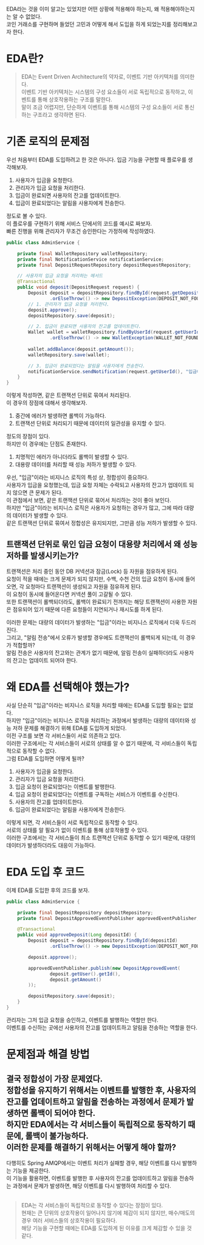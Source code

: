 EDA라는 것을 이미 알고는 있었지만 어떤 상황에 적용해야 하는지, 왜 적용해야하는지는 알 수 없었다. <br>
코인 거래소를 구현하며 들었던 고민과 어떻게 해서 도입을 하게 되었는지를 정리해보고자 한다.

# EDA란?
> EDA는 Event Driven Architecture의 약자로, 이벤트 기반 아키텍처를 의미한다. <br>
이벤트 기반 아키텍처는 시스템의 구성 요소들이 서로 독립적으로 동작하고, 이벤트를 통해 상호작용하는 구조를 말한다. <br>
말이 조금 어렵지만, 단순하게 이벤트를 통해 시스템의 구성 요소들이 서로 통신하는 구조라고 생각하면 된다.

# 기존 로직의 문제점
우선 처음부터 EDA를 도입하려고 한 것은 아니다.
입금 기능을 구현할 때 플로우를 생각해보자.
1. 사용자가 입금을 요청한다.
2. 관리자가 입금 요청을 처리한다.
3. 입금이 완료되면 사용자의 잔고를 업데이트한다.
4. 입금이 완료되었다는 알림을 사용자에게 전송한다.

정도로 볼 수 있다. <br>
이 플로우를 구현하기 위해 서비스 단에서의 코드를 예시로 짜보자. <br>
빠른 진행을 위해 관리자가 무조건 승인한다는 가정하에 작성하였다. <br>

```java
public class AdminService {

    private final WalletRepository walletRepository;
    private final NotificationService notificationService;
    private final DepositRequestRepository depositRequestRepository;

    // 사용자의 입금 요청을 처리하는 메서드
    @Transactional
    public void deposit(DepositRequest request) {
        Deposit deposit = depositRepository.findById(request.getDepositId())
                .orElseThrow(() -> new DepositException(DEPOSIT_NOT_FOUND));
        // 1. 관리자가 입금 요청을 처리한다.
        deposit.approve();
        depositRepository.save(deposit);

        // 2. 입금이 완료되면 사용자의 잔고를 업데이트한다.
        Wallet wallet = walletRepository.findByUserId(request.getUserId())
                .orElseThrow(() -> new WalletException(WALLET_NOT_FOUND));
        
        wallet.addBalance(deposit.getAmount());
        walletRepository.save(wallet);

        // 3. 입금이 완료되었다는 알림을 사용자에게 전송한다.
        notificationService.sendNotification(request.getUserId(), "입금이 완료되었습니다.");
    }
}
```
이렇게 작성하면, 같은 트랜잭션 단위로 묶여서 처리된다. <br>
이 경우의 장점에 대해서 생각해보자. <br>
1. 중간에 에러가 발생하면 롤백이 가능하다.
2. 트랜잭션 단위로 처리되기 때문에 데이터의 일관성을 유지할 수 있다.

정도의 장점이 있다. <br>
하지만 이 경우에는 단점도 존재한다. <br>
1. 치명적인 에러가 아니더라도 롤백이 발생할 수 있다.
2. 대용량 데이터를 처리할 때 성능 저하가 발생할 수 있다.

우선, "입금"이라는 비지니스 로직의 특성 상, 정합성이 중요하다. <br>
사용자가 입금을 요청했는데, 입금 요청 자체는 수락되고 사용자의 잔고가 업데이트 되지 않으면 큰 문제가 된다. <br>
이 관점에서 보면, 같은 트랜잭션 단위로 묶어서 처리하는 것이 좋아 보인다. <br>
하지만 "입금"이라는 비지니스 로직은 사용자가 요청하는 경우가 많고, 그에 따라 대량의 데이터가 발생할 수 있다. <br>
같은 트랜잭션 단위로 묶여서 정합성은 유지되지만, 그만큼 성능 저하가 발생할 수 있다. <br>

## 트랜잭션 단위로 묶인 입금 요청이 대용량 처리에서 왜 성능 저하를 발생시키는가?
트랜잭션은 처리 중인 동안 DB 커넥션과 잠금(Lock) 등 자원을 점유하게 된다. <br>
요청이 적을 때에는 크게 문제가 되지 않지만, 수백, 수천 건의 입금 요청이 동시에 들어오면, 각 요청마다 트랜잭션이 생성되고 자원을 점유하게 된다. <br>
이 요청이 동시에 들어온다면 커넥션 풀이 고갈될 수 있다. <br>
또한 트랜잭션이 롤백되더라도, 롤백이 완료되기 전까지는 해당 트랜잭션이 사용한 자원은 점유되어 있기 때문에 다른 요청들이 지연되거나 재시도를 하게 된다. <br>

이러한 문제는 대량의 데이터가 발생하는 "입금"이라는 비지니스 로직에서 더욱 두드러진다. <br>
그리고, "알림 전송"에서 오류가 발생할 경우에도 트랜잭션이 롤백되게 되는데, 이 경우가 적합할까? <br>
알림 전송은 사용자의 잔고와는 관계가 없기 때문에, 알림 전송이 실패하더라도 사용자의 잔고는 업데이트 되어야 한다. <br>

# 왜 EDA를 선택해야 했는가?
사실 단순히 "입금"이라는 비지니스 로직을 처리할 때에는 EDA를 도입할 필요는 없었다. <br>
하지만 "입금"이라는 비지니스 로직을 처리하는 과정에서 발생하는 대량의 데이터와 성능 저하 문제를 해결하기 위해 EDA를 도입하게 되었다. <br>
이전 구조를 보면 각 서비스들이 서로 의존하고 있다. <br>
이러한 구조에서는 각 서비스들이 서로의 상태를 알 수 없기 때문에, 각 서비스들이 독립적으로 동작할 수 없다. <br>
그럼 EDA를 도입하면 어떻게 될까? <br>
1. 사용자가 입금을 요청한다.
2. 관리자가 입금 요청을 처리한다.
3. 입금 요청이 완료되었다는 이벤트를 발행한다.
4. 입금 요청이 완료되었다는 이벤트를 구독하는 서비스가 이벤트를 수신한다.
5. 사용자의 잔고를 업데이트한다.
6. 입금이 완료되었다는 알림을 사용자에게 전송한다.

이렇게 되면, 각 서비스들이 서로 독립적으로 동작할 수 있다. <br>
서로의 상태를 알 필요가 없이 이벤트를 통해 상호작용할 수 있다. <br>
이러한 구조에서는 각 서비스들이 최소 트랜잭션 단위로 동작할 수 있기 때문에, 대량의 데이터가 발생하더라도 대응이 가능하다. <br>

# EDA 도입 후 코드
이제 EDA를 도입한 후의 코드를 보자. <br>
```java
public class AdminService {

    private final DepositRepository depositRepository;
    private final DepositApprovedEventPublisher approvedEventPublisher;

    @Transactional
    public void approveDeposit(Long depositId) {
        Deposit deposit = depositRepository.findById(depositId)
                .orElseThrow(() -> new DepositException(DEPOSIT_NOT_FOUND));

        deposit.approve();

        approvedEventPublisher.publish(new DepositApprovedEvent(
                deposit.getUser().getId(),
                deposit.getAmount()
        ));

        depositRepository.save(deposit);
    }
}
```
관리자는 그저 입금 요청을 승인하고, 이벤트를 발행하는 역할만 한다. <br>
이벤트를 수신하는 곳에선 사용자의 잔고를 업데이트하고 알림을 전송하는 역할을 한다. <br>

# 문제점과 해결 방법
결국 정합성이 가장 문제였다. <br>
정합성을 유지하기 위해서는 이벤트를 발행한 후, 사용자의 잔고를 업데이트하고 알림을 전송하는 과정에서 문제가 발생하면 롤백이 되어야 한다. <br>
하지만 EDA에서는 각 서비스들이 독립적으로 동작하기 때문에, 롤백이 불가능하다. <br>
이러한 문제를 해결하기 위해서는 어떻게 해야 할까? <br>
---
다행히도 Spring AMQP에서는 이벤트 처리가 실패할 경우, 해당 이벤트를 다시 발행하는 기능을 제공한다. <br>
이 기능을 활용하면, 이벤트를 발행한 후 사용자의 잔고를 업데이트하고 알림을 전송하는 과정에서 문제가 발생하면, 해당 이벤트를 다시 발행하여 처리할 수 있다. <br>
<br>

> EDA는 각 서비스들이 독립적으로 동작할 수 있다는 장점이 있다. <br>
> 현재는 큰 단위의 상호작용이 일어나지 않기에 체감이 되지 않지만, 매수/매도의 경우 여러 서비스들의 상호작용이 필요하다. <br>
> 해당 기능을 구현할 때에는 EDA를 도입하게 된 이유를 크게 체감할 수 있을 것 같다.
